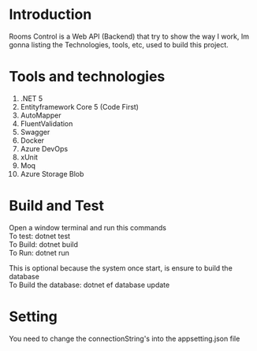 # Introduction 
Rooms Control is a Web API (Backend) that try to show the way I work, Im gonna listing the Technologies, tools, etc, used to build this project.

# Tools and technologies
1.	.NET 5
2.	Entityframework Core 5 (Code First)
3.	AutoMapper
4.	FluentValidation
5.	Swagger
6.	Docker
7.  Azure DevOps
8.  xUnit
9.  Moq
10. Azure Storage Blob

# Build and Test
Open a window terminal and run this commands  
To test: dotnet test  
To Build: dotnet build  
To Run: dotnet run  

This is optional because the system once start, is ensure to build the database  
To Build the database: dotnet ef database update  

# Setting
You need to change the connectionString's into the appsetting.json file